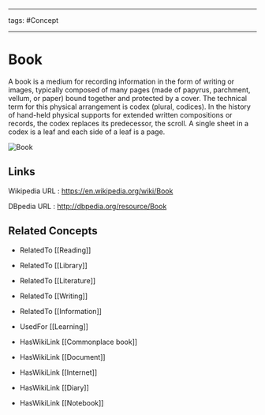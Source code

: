 




---

tags: #Concept

---
# Book


A book is a medium for recording information in the form of writing or images, typically composed of many pages (made of papyrus, parchment, vellum, or paper) bound together and protected by a cover. The technical term for this physical arrangement is codex (plural, codices). In the history of hand-held physical supports for extended written compositions or records, the codex replaces its predecessor, the scroll. A single sheet in a codex is a leaf and each side of a leaf is a page.

![Book](http://commons.wikimedia.org/wiki/Special:FilePath/Gutenberg_Bible,_Lenox_Copy,_New_York_Public_Library,_2009._Pic_01.jpg?width=300)


## Links


Wikipedia URL : https://en.wikipedia.org/wiki/Book

DBpedia URL : http://dbpedia.org/resource/Book


## Related Concepts


- RelatedTo [[Reading]]

- RelatedTo [[Library]]

- RelatedTo [[Literature]]

- RelatedTo [[Writing]]

- RelatedTo [[Information]]

- UsedFor [[Learning]]

- HasWikiLink [[Commonplace book]]

- HasWikiLink [[Document]]

- HasWikiLink [[Internet]]

- HasWikiLink [[Diary]]

- HasWikiLink [[Notebook]]